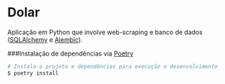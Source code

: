 # Dolar

Aplicação em Python que involve web-scraping e banco de dados ([SQLAlchemy](https://www.sqlalchemy.org/)
e [Alembic](https://alembic.sqlalchemy.org/en/latest/)).

###Instalação de dependências via [Poetry](https://python-poetry.org)
```bash
# Instala o projeto e dependências para execução e desenvolvimento
$ poetry install
```
